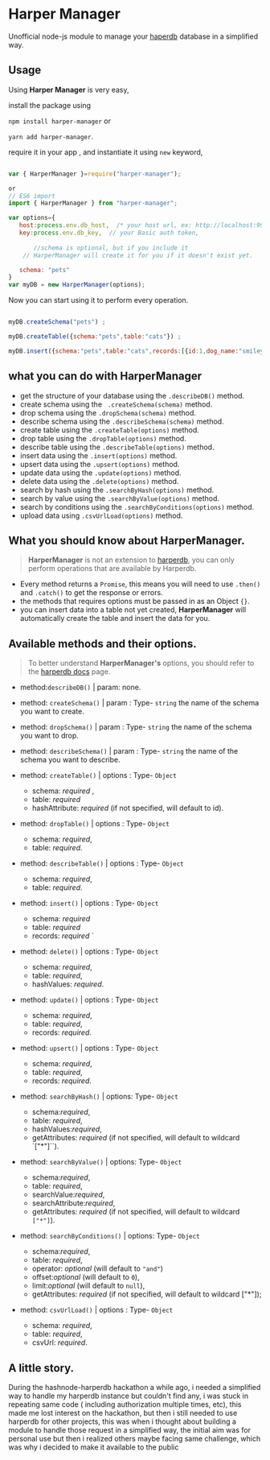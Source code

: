 # Harper Manager
Unofficial node-js module to manage your [haperdb](https://haperdb.io) database in a simplified way.

## Usage
Using **Harper Manager** is very easy,

install the package using 

`npm install harper-manager`
 or 
 
 `yarn add harper-manager`.
 
 

require it in your app , and instantiate it using `new` keyword, 

```js

var { HarperManager }=require("harper-manager");

or 
// ES6 import
import { HarperManager } from "harper-manager";

var options={
   host:process.env.db_host,  /* your host url, ex: http://localhost:9925 or https://xxxxxx.harperdbcloud.com */,
   key:process.env.db_key,  // your Basic auth token,
   
       //schema is optional, but if you include it
    // HarperManager will create it for you if it doesn't exist yet.

   schema: "pets"
}
var myDB = new HarperManager(options);


```
Now you can start using it to perform every operation.

```js

myDB.createSchema("pets") ;

myDB.createTable({schema:"pets",table:"cats"}) ;

myDB.insert({schema:"pets",table:"cats",records:[{id:1,dog_name:"smiley",age:3}]})

```

## what you can do with HarperManager
- get the structure of your database using the `.describeDB()` method.
- create schema using the ` .createSchema(schema)` method.
- drop schema using the `.dropSchema(schema)` method.
- describe schema using the `.describeSchema(schema)` method.
- create table using the `.createTable(options)` method.
- drop table using the `.dropTable(options)` method.
- describe table using the `.describeTable(options)` method.
- insert data using the `.insert(options)` method.
- upsert data using the `.upsert(options)` method.
- update data using the `.update(options)` method.
- delete data using the `.delete(options)` method.
- search by hash using the `.searchByHash(options)` method.
- search by value using the `.searchByValue(options)` method.
- search by conditions using the `.searchByConditions(options)` method.
- upload data using `.csvUrlLoad(options)` method.

## What you should know about HarperManager.

> **HarperManager** is not an extension to [harperdb](https://harperdb.io), you can only perform operations that are available by Harperdb.

- Every method returns a `Promise`, this means you will need to use `.then()` and `.catch()` to get the response or errors.
- the methods that requires options must be passed in as an Object `{}`.
- you can insert data into a table not yet created, **HarperManager** will automatically create the table and insert the data for you.

## Available methods and their options. 

> To better understand **HarperManager's** options, you should refer to the [harperdb docs](https://api.harperdb.io) page.

- method:`describeDB()` | param: none.

- method: `createSchema()` | param : Type- `string`  the name of the schema you want to create.

- method: `dropSchema()` | param : Type- `string`  the name of the schema you want to drop.

- method: `describeSchema()` | param : Type- `string` the name of the schema you want to describe.
 
- method: `createTable()` | options : Type- `Object` 
  - schema:  *required* ,
  - table: *required*
  - hashAttribute: *required* (if not specified, will default to id).

- method: `dropTable()` | options : Type- `Object` 
  - schema:  *required*,
  - table: *required*.
  
- method: `describeTable()` | options : Type- `Object` 
  - schema:  *required*,
  - table: *required*.

- method: `insert()` | options : Type- `Object` 
  - schema:  *required*
  - table: *required*
  - records:  *required* `

- method: `delete()` | options : Type- `Object` 
   - schema:  *required*,
   - table: *required*,
   - hashValues: *required*.

- method: `update()` | options : Type- `Object` 
   - schema:  *required*,
   - table: *required*,
   - records: *required*.

- method: `upsert()` | options : Type- `Object` 
  - schema:  *required*,
  - table: *required*,
  - records: *required*.

- method: `searchByHash()` | options: Type- `Object` 
  - schema:*required*,
  - table: *required*,
  - hashValues:*required*,
  - getAttributes: *required* (if not specified, will default to wildcard `["*"]``).

- method: `searchByValue()` | options: Type- `Object`  
  - schema:*required*,
  - table: *required*,
  - searchValue:*required*,
  - searchAttribute:*required*,
  - getAttributes: *required* (if not specified, will default to wildcard `["*"]`).

- method: `searchByConditions()` | options: Type- `Object`  
  - schema:*required*,
  - table: *required*,
  - operator: *optional* (will default to `"and"`)
  - offset:*optional* (will default to `0`),
  - limit:*optional* (will default to `null`),
  - getAttributes: *required* (if not specified, will default to wildcard ["*"]);

- method: `csvUrlLoad()` | options : Type- `Object` 
  - schema:  *required*,
  - table: *required*,
  - csvUrl: *required*.

## A little story.

During the hashnode-harperdb hackathon a while ago, i needed a simplified way to handle my harperdb instance but couldn't find any, i was stuck in repeating same code ( including authorization multiple times, etc), this made me lost interest on the hackathon, but then i still needed to use harperdb for other projects, this was when i thought about building a module to handle those request in a simplified way, the initial aim was for personal use but then i realized others maybe facing same challenge, which was why i decided to make it available to the public